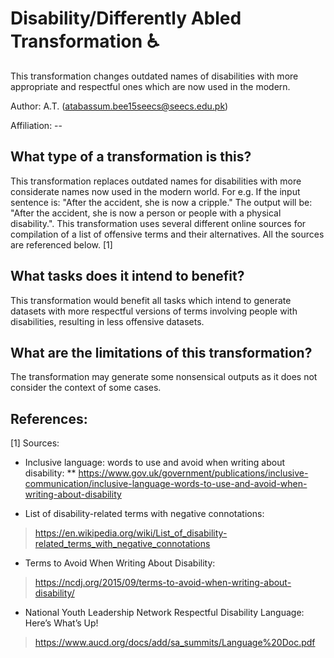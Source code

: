 # Disability/Differently Abled Transformation ♿
This transformation changes outdated names of disabilities with more appropriate and respectful ones which are now used in the modern.

Author: A.T. (atabassum.bee15seecs@seecs.edu.pk)

Affiliation: --

## What type of a transformation is this?
This transformation replaces outdated names for disabilities with more considerate names now used in the modern world.
For e.g. 
If the input sentence is: "After the accident, she is now a cripple."
The output will be: "After the accident, she is now a person or people with a physical disability.".
This transformation uses several different online sources for compilation of a list of offensive terms and their alternatives. All the sources are referenced below. [1]

## What tasks does it intend to benefit?
This transformation would benefit all tasks which intend to generate datasets with more respectful versions of terms involving people with disabilities, resulting in less offensive datasets.
 


## What are the limitations of this transformation?
The transformation may generate some nonsensical outputs as it does not consider the context of some cases.


## References:
[1] Sources: 
* Inclusive language: words to use and avoid when writing about disability:
**  https://www.gov.uk/government/publications/inclusive-communication/inclusive-language-words-to-use-and-avoid-when-writing-about-disability

* List of disability-related terms with negative connotations: 
> https://en.wikipedia.org/wiki/List_of_disability-related_terms_with_negative_connotations

* Terms to Avoid When Writing About Disability: 
> https://ncdj.org/2015/09/terms-to-avoid-when-writing-about-disability/

* National Youth Leadership Network Respectful Disability Language: Here’s What’s Up! 
> https://www.aucd.org/docs/add/sa_summits/Language%20Doc.pdf

